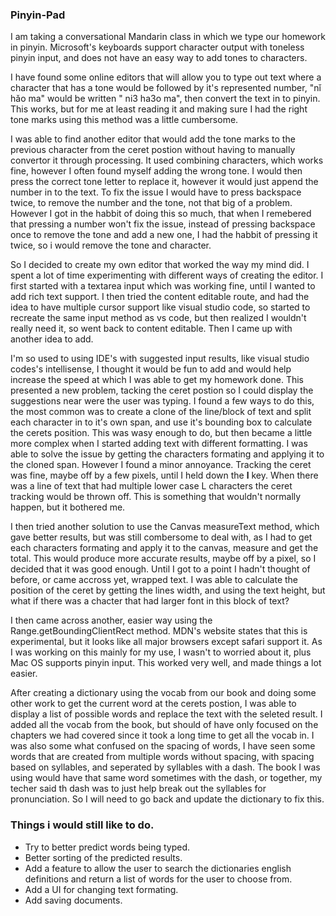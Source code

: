 ### Pinyin-Pad

I am taking a conversational Mandarin class in which we type our homework in pinyin. Microsoft's keyboards support character output with toneless pinyin input, and does not have an easy way to add tones to characters.

I have found some online editors that will allow you to type out text where a character that has a tone would be followed by it's represented number, "nǐ hǎo ma" would be written " ni3 ha3o ma", then convert the text in to pinyin. This works, but for me at least reading it and making sure I had the right tone marks using this method was a little cumbersome.

I was able to find another editor that would add the tone marks to the previous character from the ceret postion without having to manually convertor it through processing. It used combining characters, which works fine, however I often found myself adding the wrong tone. I would then press the correct tone letter to replace it, however it would just append the number in to the text. To fix the issue I would have to press backspace twice, to remove the number and the tone, not that big of a problem. However I got in the habbit of doing this so much, that when I remebered that pressing a number won't fix the issue, instead of pressing backspace once to remove the tone and add a new one, I had the habbit of pressing it twice, so i would remove the tone and character.

So I decided to create my own editor that worked the way my mind did. I spent a lot of time experimenting with different ways of creating the editor. I first started with a textarea input which was working fine, until I wanted to add rich text support. I then tried the content editable route, and had the idea to have multiple cursor support like visual studio code, so started to recreate the same input method as vs code, but then realized I wouldn't really need it, so went back to content editable. Then I came up with another idea to add.

I'm so used to using IDE's with suggested input results, like visual studio codes's intellisense, I thought it would be fun to add and would help increase the speed at which I was able to get my homework done. This presented a new problem, tacking the ceret postion so I could display the suggestions near were the user was typing. I found a few ways to do this, the most common was to create a clone of the line/block of text and split each character in to it's own span, and use it's bounding box to calculate the cerets position. This was wasy enough to do, but then became a little more complex when I started adding text with different formatting. I was able to solve the issue by getting the characters formating and applying it to the cloned span. However I found a minor annoyance. Tracking the ceret was fine, maybe off by a few pixels, until I held down the **l** key. When there was a line of text that had multiple lower case L characters the ceret tracking would be thrown off. This is something that wouldn't normally happen, but it bothered me.

I then tried another solution to use the Canvas measureText method, which gave better results, but was still combersome to deal with, as I had to get each characters formating and apply it to the canvas, measure and get the total. This would produce more accurate results, maybe off by a pixel, so I decided that it was good enough. Until I got to a point I hadn't thought of before, or came accross yet, wrapped text. I was able to calculate the position of the ceret by getting the lines width, and using the text height, but what if there was a chacter that had larger font in this block of text?

I then came across another, easier way using the Range.getBoundingClientRect method. MDN's website states that this is experimental, but it looks like all major browsers except safari support it. As I was working on this mainly for my use, I wasn't to worried about it, plus Mac OS supports pinyin input. This worked very well, and made things a lot easier.

After creating a dictionary using the vocab from our book and doing some other work to get the current word at the cerets postion, I was able to display a list of possible words and replace the text with the seleted result. I added all the vocab from the book, but should of have only focused on the chapters we had covered since it took a long time to get all the vocab in. I was also some what confused on the spacing of words, I have seen some words that are created from multiple words without spacing, with spacing based on syllables, and seperated by syllables with a dash. The book I was using would have that same word sometimes with the dash, or together, my techer said th dash was to just help break out the syllables for pronunciation. So I will need to go back and update the dictionary to fix this.


### Things i would still like to do.
- Try to better predict words being typed.
- Better sorting of the predicted results.
- Add a feature to allow the user to search the dictionaries english definitions and return a list of words for the user to choose from.
- Add a UI for changing text formating.
- Add saving documents.